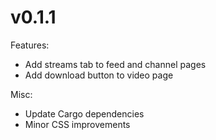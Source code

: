 # v0.1.1

Features:

* Add streams tab to feed and channel pages
* Add download button to video page

Misc:

* Update Cargo dependencies
* Minor CSS improvements
